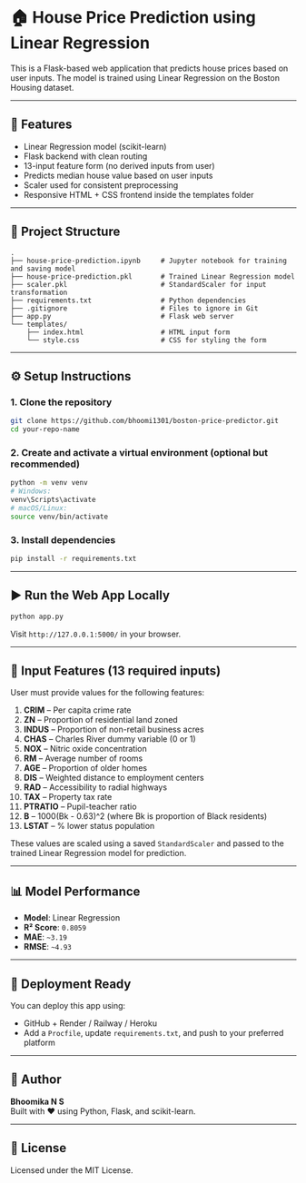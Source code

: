 # 🏠 House Price Prediction using Linear Regression

This is a Flask-based web application that predicts house prices based on user inputs. The model is trained using Linear Regression on the Boston Housing dataset.

---

## 🚀 Features

- Linear Regression model (scikit-learn)
- Flask backend with clean routing
- 13-input feature form (no derived inputs from user)
- Predicts median house value based on user inputs
- Scaler used for consistent preprocessing
- Responsive HTML + CSS frontend inside the templates folder

---

## 📁 Project Structure

```
.
├── house-price-prediction.ipynb     # Jupyter notebook for training and saving model
├── house-price-prediction.pkl       # Trained Linear Regression model
├── scaler.pkl                       # StandardScaler for input transformation
├── requirements.txt                 # Python dependencies
├── .gitignore                       # Files to ignore in Git
├── app.py                           # Flask web server
└── templates/
    ├── index.html                   # HTML input form
    └── style.css                    # CSS for styling the form
```

---

## ⚙️ Setup Instructions

### 1. Clone the repository

```bash
git clone https://github.com/bhoomi1301/boston-price-predictor.git
cd your-repo-name
```

### 2. Create and activate a virtual environment (optional but recommended)

```bash
python -m venv venv
# Windows:
venv\Scripts\activate
# macOS/Linux:
source venv/bin/activate
```

### 3. Install dependencies

```bash
pip install -r requirements.txt
```

---

## ▶️ Run the Web App Locally

```bash
python app.py
```

Visit `http://127.0.0.1:5000/` in your browser.

---

## 🧾 Input Features (13 required inputs)

User must provide values for the following features:

1. **CRIM** – Per capita crime rate
2. **ZN** – Proportion of residential land zoned
3. **INDUS** – Proportion of non-retail business acres
4. **CHAS** – Charles River dummy variable (0 or 1)
5. **NOX** – Nitric oxide concentration
6. **RM** – Average number of rooms
7. **AGE** – Proportion of older homes
8. **DIS** – Weighted distance to employment centers
9. **RAD** – Accessibility to radial highways
10. **TAX** – Property tax rate
11. **PTRATIO** – Pupil-teacher ratio
12. **B** – 1000(Bk - 0.63)^2 (where Bk is proportion of Black residents)
13. **LSTAT** – % lower status population

These values are scaled using a saved `StandardScaler` and passed to the trained Linear Regression model for prediction.

---

## 📊 Model Performance

- **Model**: Linear Regression
- **R² Score**: `0.8059`
- **MAE**: `~3.19`
- **RMSE**: `~4.93`

---

## 🔧 Deployment Ready

You can deploy this app using:

- GitHub + Render / Railway / Heroku
- Add a `Procfile`, update `requirements.txt`, and push to your preferred platform

---

## 📝 Author

**Bhoomika N S**  
Built with ❤️ using Python, Flask, and scikit-learn.

---

## 📜 License

Licensed under the MIT License.
